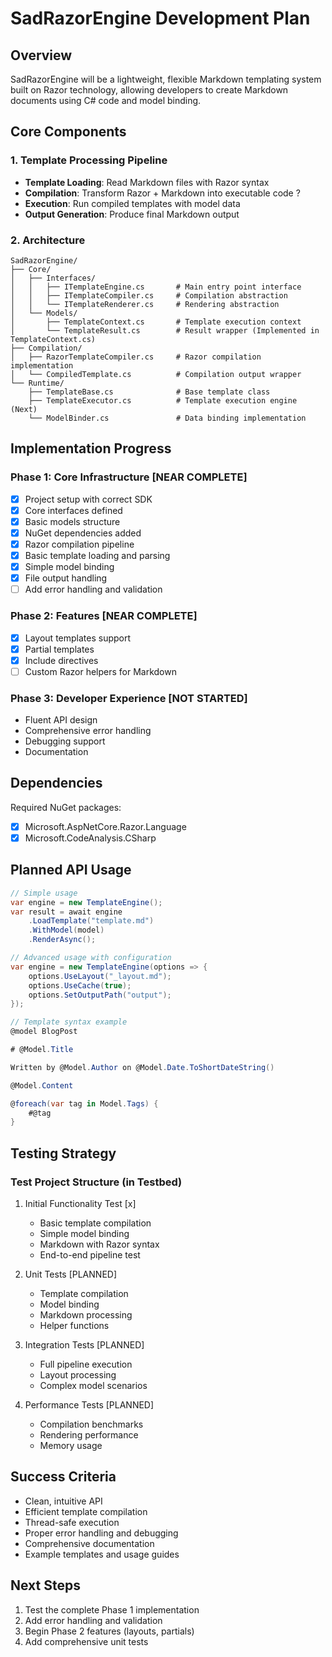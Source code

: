 # SadRazorEngine Development Plan

## Overview
SadRazorEngine will be a lightweight, flexible Markdown templating system built on Razor technology, allowing developers to create Markdown documents using C# code and model binding.

## Core Components

### 1. Template Processing Pipeline
- **Template Loading**: Read Markdown files with Razor syntax
- **Compilation**: Transform Razor + Markdown into executable code ?
- **Execution**: Run compiled templates with model data
- **Output Generation**: Produce final Markdown output

### 2. Architecture

```
SadRazorEngine/
├── Core/
│   ├── Interfaces/
│   │   ├── ITemplateEngine.cs       # Main entry point interface
│   │   ├── ITemplateCompiler.cs     # Compilation abstraction
│   │   └── ITemplateRenderer.cs     # Rendering abstraction
│   └── Models/
│       ├── TemplateContext.cs       # Template execution context
│       └── TemplateResult.cs        # Result wrapper (Implemented in TemplateContext.cs)
├── Compilation/
│   ├── RazorTemplateCompiler.cs     # Razor compilation implementation
│   └── CompiledTemplate.cs          # Compilation output wrapper
└── Runtime/
    ├── TemplateBase.cs              # Base template class
    ├── TemplateExecutor.cs          # Template execution engine (Next)
    └── ModelBinder.cs               # Data binding implementation
```

## Implementation Progress

### Phase 1: Core Infrastructure [NEAR COMPLETE]
- [x] Project setup with correct SDK
- [x] Core interfaces defined
- [x] Basic models structure
- [x] NuGet dependencies added
- [x] Razor compilation pipeline
- [x] Basic template loading and parsing
- [x] Simple model binding
- [x] File output handling
- [ ] Add error handling and validation

### Phase 2: Features [NEAR COMPLETE]
- [x] Layout templates support
- [x] Partial templates
- [x] Include directives
- [ ] Custom Razor helpers for Markdown

### Phase 3: Developer Experience [NOT STARTED]
- Fluent API design
- Comprehensive error handling
- Debugging support
- Documentation

## Dependencies
Required NuGet packages:
- [x] Microsoft.AspNetCore.Razor.Language
- [x] Microsoft.CodeAnalysis.CSharp

## Planned API Usage

```csharp
// Simple usage
var engine = new TemplateEngine();
var result = await engine
    .LoadTemplate("template.md")
    .WithModel(model)
    .RenderAsync();

// Advanced usage with configuration
var engine = new TemplateEngine(options => {
    options.UseLayout("_layout.md");
    options.UseCache(true);
    options.SetOutputPath("output");
});

// Template syntax example
@model BlogPost

# @Model.Title

Written by @Model.Author on @Model.Date.ToShortDateString()

@Model.Content

@foreach(var tag in Model.Tags) {
    #@tag
}
```

## Testing Strategy

### Test Project Structure (in Testbed)
1. Initial Functionality Test [x]
   - Basic template compilation
   - Simple model binding
   - Markdown with Razor syntax
   - End-to-end pipeline test

2. Unit Tests [PLANNED]
   - Template compilation
   - Model binding
   - Markdown processing
   - Helper functions

3. Integration Tests [PLANNED]
   - Full pipeline execution
   - Layout processing
   - Complex model scenarios

4. Performance Tests [PLANNED]
   - Compilation benchmarks
   - Rendering performance
   - Memory usage

## Success Criteria
- Clean, intuitive API
- Efficient template compilation
- Thread-safe execution
- Proper error handling and debugging
- Comprehensive documentation
- Example templates and usage guides

## Next Steps
1. Test the complete Phase 1 implementation
2. Add error handling and validation
3. Begin Phase 2 features (layouts, partials)
4. Add comprehensive unit tests